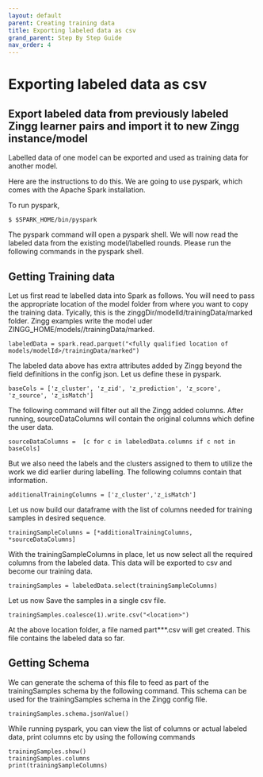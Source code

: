 ```yaml
---
layout: default
parent: Creating training data
title: Exporting labeled data as csv 
grand_parent: Step By Step Guide
nav_order: 4
---
```


# Exporting labeled data as csv
## Export labeled data from previously labeled Zingg learner pairs and import it to new Zingg instance/model

Labelled data of one model can be exported and used as training data for another model.

Here are the instructions to do this. We are going to use pyspark, which comes with the Apache Spark installation. 

To run pyspark, 

    $ $SPARK_HOME/bin/pyspark

The pyspark command will open a pyspark shell. We will now read the labeled data from the existing model/labelled rounds. Please run the following commands in the pyspark shell.

## Getting Training data
Let us first read te labelled data into Spark as follows. You will need to pass the appropriate location of the model folder from where you want to copy the training data. Tyically, this is the zinggDir/modelId/trainingData/marked folder. Zingg examples write the model uder ZINGG_HOME/models/<model id>/trainingData/marked.
 
    labeledData = spark.read.parquet("<fully qualified location of models/modelId>/trainingData/marked")
 
The labeled data above has extra attributes added by Zingg beyond the field definitions in the config json. Let us define these in pyspark.
 
    baseCols = ['z_cluster', 'z_zid', 'z_prediction', 'z_score', 'z_source', 'z_isMatch']
 
The following command will filter out all the Zingg added columns. After running, sourceDataColumns will contain the original columns which define the user data.
 
    sourceDataColumns =  [c for c in labeledData.columns if c not in  baseCols]
 
But we also need the labels and the clusters assigned to them to utilize the work we did earlier during labelling.
The following columns contain that information.
 
    additionalTrainingColumns = ['z_cluster','z_isMatch']
 

Let us now build our dataframe with the list of columns needed for training samples in desired sequence.
 
    trainingSampleColumns = [*additionalTrainingColumns, *sourceDataColumns]
 

With the trainingSampleColumns in place, let us now select all the required columns from the labeled data. This data will be exported to csv and become our training data.
 
    trainingSamples = labeledData.select(trainingSampleColumns)
 

Let us now Save the samples in a single csv file. 
 
    trainingSamples.coalesce(1).write.csv("<location>")

At the above location folder, a file named part***.csv will get created. This file contains the labeled data so far. 

## Getting Schema
We can generate the schema of this file to feed as part of the trainingSamples schema by the following command. This schema can be used for the trainingSamples schema in the Zingg config file.
 
    trainingSamples.schema.jsonValue()

While running pyspark, you can view the list of columns or actual labeled data, print columns etc by using the following commands

    trainingSamples.show()
    trainingSamples.columns
    print(trainingSampleColumns)


